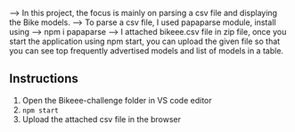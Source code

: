--> In this project, the focus is mainly on parsing a csv file and displaying the Bike models.
--> To parse a csv file, I used papaparse module, install using --> npm i papaparse
--> I attached bikeee.csv file in zip file, once you start the application using npm start, you can upload the given file so that you can see top frequently advertised models and list of models in a table.

## Instructions

1. Open the Bikeee-challenge folder in VS code editor
2. `npm start`
3. Upload the attached csv file in the browser
